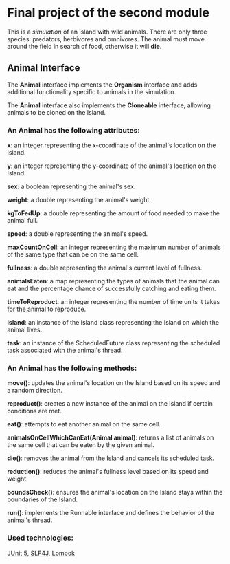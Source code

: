 <body>
<h1>Final project of the second module</h1>
<p>This is a <em>simulation</em> of an island with wild animals.
There are only three species: predators, herbivores and omnivores. 
The animal must move around the field in search of food, otherwise it will <b>die</b>.</p>
<h2>Animal Interface</h2>
<p>The <b>Animal</b> interface implements the <b>Organism</b> interface and adds additional functionality specific to animals in the simulation.</p>
<p>The <b>Animal</b> interface also implements the <b>Cloneable</b> interface, allowing animals to be cloned on the Island.</p>
<h3>An Animal has the following attributes:</h3>

<b>x</b>: an integer representing the x-coordinate of the animal's location on the Island.

<b>y</b>: an integer representing the y-coordinate of the animal's location on the Island.

<b>sex</b>: a boolean representing the animal's sex.

<b>weight</b>: a double representing the animal's weight.

<b>kgToFedUp</b>: a double representing the amount of food needed to make the animal full.

<b>speed</b>: a double representing the animal's speed.

<b>maxCountOnCell</b>: an integer representing the maximum number of animals of the same type that can be on the same
cell.

<b>fullness</b>: a double representing the animal's current level of fullness.

<b>animalsEaten</b>: a map representing the types of animals that the animal can eat and the percentage chance of
successfully catching and eating them.

<b>timeToReproduct</b>: an integer representing the number of time units it takes for the animal to reproduce.

<b>island</b>: an instance of the Island class representing the Island on which the animal lives.

<b>task</b>: an instance of the ScheduledFuture class representing the scheduled task associated with the animal's
thread.

<h3>An Animal has the following methods:</h3>
<b>move()</b>: updates the animal's location on the Island based on its speed and a random direction.

<b>reproduct()</b>: creates a new instance of the animal on the Island if certain conditions are met.

<b>eat()</b>: attempts to eat another animal on the same cell.

<b>animalsOnCellWhichCanEat(Animal animal)</b>: returns a list of animals on the same cell that can be eaten by the
given animal.

<b>die()</b>: removes the animal from the Island and cancels its scheduled task.

<b>reduction()</b>: reduces the animal's fullness level based on its speed and weight.

<b>boundsCheck()</b>: ensures the animal's location on the Island stays within the boundaries of the Island.

<b>run()</b>: implements the Runnable interface and defines the behavior of the animal's thread.

<h3>Used technologies:</h3>
<a href="https://junit.org/junit5/">JUnit 5</a>, <a href="https://slf4j.org">
SLF4J</a>, <a href="https://projectlombok.org">Lombok</a>
</body>